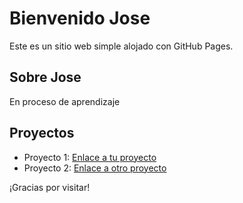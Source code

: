 # Bienvenido Jose 

Este es un sitio web simple alojado con GitHub Pages.

## Sobre Jose
En proceso de aprendizaje 
## Proyectos

- Proyecto 1: [Enlace a tu proyecto](xvideos.com)
- Proyecto 2: [Enlace a otro proyecto](https://enlace.com)

¡Gracias por visitar!
